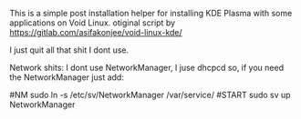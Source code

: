 This is a simple post installation helper for installing KDE Plasma with some applications on Void Linux.
otiginal script by https://gitlab.com/asifakonjee/void-linux-kde/

I just quit all that shit I dont use.


Network shits:
I dont use NetworkManager, I juse dhcpcd
so, if you need the NetworkManager just add:


   #NM
   sudo ln -s /etc/sv/NetworkManager /var/service/
   #START
   sudo sv up NetworkManager

